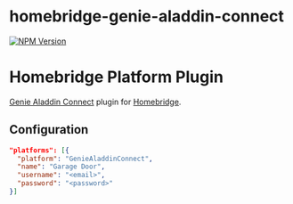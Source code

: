 # homebridge-genie-aladdin-connect

[![NPM Version](https://img.shields.io/npm/v/homebridge-genie-aladdin-connect.svg)](https://www.npmjs.com/package/homebridge-genie-aladdin-connect)

# Homebridge Platform Plugin

[Genie Aladdin Connect](https://www.geniecompany.com/aladdin-connect-by-genie) plugin for
[Homebridge](https://github.com/homebridge/homebridge).

## Configuration

```json
"platforms": [{
  "platform": "GenieAladdinConnect",
  "name": "Garage Door",
  "username": "<email>",
  "password": "<password>"
}]
```
